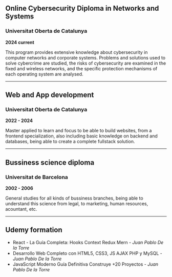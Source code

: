 ## Online Cybersecurity Diploma in Networks and Systems
### Universitat Oberta de Catalunya

**2024 current**

This program provides extensive knowledge about cybersecurity in computer networks and corporate systems. Problems and solutions used to solve cybercrime are studied, the risks of cybersecurity are examined in the fixed and wireless networks, and the specific protection mechanisms of each operating system are analysed.

---

## Web and App development
### Universitat Oberta de Catalunya

**2022 - 2024**

Master applied to learn and focus to be able to build websites, from a frontend specialization, also including basic knowledge on backend and databases, being able to create a complete fullstack solution.

---

## Bussiness science diploma
### Universitat de Barcelona

**2002 - 2006**

General studies for all kinds of bussiness branches, being able to understand this science from legal, to marketing, human resources, acountant, etc.

---

## Udemy formation

- React - La Guía Completa: Hooks Context Redux Mern - *Juan Pablo De la Torre*
- Desarrollo Web Completo con HTML5, CSS3, JS AJAX PHP y MySQL - *Juan Pablo De la Torre*
- JavaScript Moderno Guía Definitiva Construye +20 Proyectos - *Juan Pablo De la Torre*

